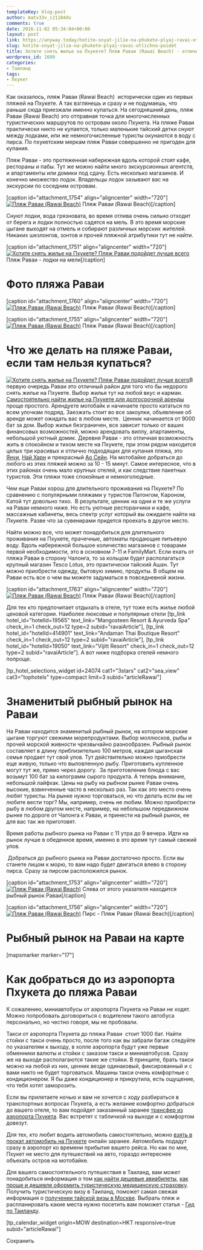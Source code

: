 ```yaml
---
templateKey: blog-post
author: matv33v_c21184dv
comments: true
date: 2016-11-02 05:34:04+00:00
layout: post
link: https://anyway.today/hotite-snyat-jilie-na-phukete-plyaj-ravai-otlichno-poidet/
slug: hotite-snyat-jilie-na-phukete-plyaj-ravai-otlichno-poidet
title: Хотите снять жилье на Пхукете? Пляж Раваи (Rawai Beach) - отлично подойдет
wordpress_id: 1699
categories:
- Таиланд
tags:
- Пхукет
---
```


Как оказалось, пляж Раваи (Rawai Beach)  исторически один из первых пляжей на Пхукете. А так взглянешь и сразу и не подумаешь, что раньше сюда приезжали именно купаться. На сегодняшний день, пляж Раваи (Rawai Beach) это отправная точка для многочисленных туристических маршрутов по островам около Пхукета. На пляже Раваи практически никто не купается, только маленькие тайский детки снуют между лодками, или же немногочисленные туристы окунаются в воду с пирса. По пхукетским меркам пляж Раваи совершенно не пригоден для купания.


<!-- more -->


Пляж Раваи - это протяженная набережная вдоль которой стоят кафе, рестораны и пабы. Тут же можно найти много экскурсионных агентств, и апартаменты или домики под сдачу. Есть несколько магазинов. И конечно множество лодок. Владельцы лодок зазывают вас на экскурсии по соседним островам.




[caption id="attachment_1754" align="aligncenter" width="720"][![Пляж Раваи (Rawai Beach)](https://anyway.today/wp-content/uploads/2016/05/IMG_1741.jpg)](https://anyway.today/wp-content/uploads/2016/05/IMG_1741.jpg) Пляж Раваи (Rawai Beach)[/caption]


Снуют лодки, вода грязновата, во время отлива очень сильно отходит от берега и лодки полностью садятся на мель. В это время морские цыгане выходят на отмель и собирают различных морских жителей. Никаких шезлонгов, зонтов и прочей пляжной атрибутики тут не найти.




[caption id="attachment_1751" align="aligncenter" width="720"][![Хотите снять жилье на Пхукете? Пляж Раваи подойдет лучше всего](https://anyway.today/wp-content/uploads/2016/05/MG_1919.jpg)](https://anyway.today/wp-content/uploads/2016/05/MG_1919.jpg) Пляж Раваи - лодки на мели[/caption]


# Фото пляжа Раваи


[caption id="attachment_1760" align="aligncenter" width="720"][![Пляж Раваи (Rawai Beach)](https://anyway.today/wp-content/uploads/2016/05/IMG_1762.jpg)](https://anyway.today/wp-content/uploads/2016/05/IMG_1762.jpg) Пляж Раваи (Rawai Beach)[/caption]

[caption id="attachment_1755" align="aligncenter" width="720"][![Пляж Раваи (Rawai Beach)](https://anyway.today/wp-content/uploads/2016/05/IMG_1745.jpg)](https://anyway.today/wp-content/uploads/2016/05/IMG_1745.jpg) Пляж Раваи (Rawai Beach)[/caption]




# Что же делать на пляже Раваи, если там нельзя купаться?




[![Хотите снять жилье на Пхукете? Пляж Раваи подойдет лучше всего](https://anyway.today/wp-content/uploads/2016/05/MG_1915.jpg)](https://anyway.today/wp-content/uploads/2016/05/MG_1915.jpg)В первую очередь Раваи это отличный район для того что бы недорого снять жилье на Пхукете. Выбор жилья тут на любой вкус и карман.[ Самостоятельно найти жилье на Пхукете для долгосрочной аренды](https://anyway.today/samostoyatelnii-poisk-i-arendanedorogogo-jiliya-na-phukete/) проще простого. Арендуете мотобайк и начинаете просто кататься по всем улочкам подряд. Заезжать стоит во все закоулки, объявление об аренде может ожидать вас в любом месте.  Ценник начинается от 9000 бат за дом. Выбор жилья безграничен, все зависит только от ваших финансовых возможностей, можно арендовать виллу, апартаменты, небольшой уютный домик. Деревня Раваи - это отличная возможность жить в спокойном и тихом месте на Пхукете, при этом рядом находится целых три красивых и отлично подходящих для купания пляжа, это [Януи](https://anyway.today/plyaj-yanui-na-phukete/), [Най Харн](https://anyway.today/plyaj-nai-harn-odin-iz-luchih-plyajea-phuketa/) и прекрасный [Ао Сейн](https://anyway.today/plyaj-ao-sein-ukromnoe-mesto-na-phukete/). На мотобайке добраться до любого из этих пляжей можно за 10 - 15 минут. Самое интересное, что в этих районах очень мало крупных отелей, и как следствие пакетных туристов. Эти пляжи тоже спокойные и немноголюдные.




Чем еще Раваи хорош для длительного проживания на Пхукете? По сравнению с популярными пляжами у туристов Патонгом, Кароном, Катой тут довольно тихо.  В результате, ценник на одни и те же услуги на Раваи немного ниже. Но есть уютные ресторанчики и кафе, массажные кабинеты, весь спектр услуг который вы ожидаете найти на Пхукете. Разве что за сувенирами придется проехать в другое место.




Найти можно все, что может понадобиться для длительного проживания на Пхукете, прачечные, автоматы продающие питьевую воду. Вдоль набережной большое количество магазинов с товарами первой необходимости, это в основном 7-11 и FamilyMart. Если ехать от пляжа Раваи в сторону Чалонга, то за кольцом будет располагаться крупный магазин Tesco Lotus, это практически тайский Ашан. Тут можно приобрести одежду, бытовую химию, продукты. В общем на Раваи есть все о чем вы можете задуматься в повседневной жизни.




[caption id="attachment_1763" align="aligncenter" width="720"][![Пляж Раваи (Rawai Beach)](https://anyway.today/wp-content/uploads/2016/05/IMG_1773.jpg)](https://anyway.today/wp-content/uploads/2016/05/IMG_1773.jpg) Пляж Раваи (Rawai Beach)[/caption]

Для тех кто предпочитает отдыхать в отеле, тут тоже есть жилье любой ценовой категории. Наиболее люксовые и популярные отели [tp_link hotel_id="hotelId=19565" text_link="Mangosteen Resort & Ayurveda Spa" check_in=1 check_out=12 type=2 subid="ravaiArticle"], [tp_link hotel_id="hotelId=414901" text_link="Andaman Thai Boutique Resort" check_in=1 check_out=12 type=2 subid="ravaiArticle"], [tp_link hotel_id="hotelId=19050" text_link="Vijitt Resort" check_in=1 check_out=12 type=2 subid="ravaiArticle"]. А вот ниже подборка отелей немного попроще.

[tp_hotel_selections_widget id=24074 cat1="3stars" cat2="sea_view" cat3="tophotels" type=compact limit=3 subid="articleRawai"]


# Знаменитый рыбный рынок на Раваи




На Раваи находится знаменитый рыбный рынок, на котором морские цыгане торгуют свежими морепродуктами. Выбор моллюсков, рыбы и прочей морской живности чрезвычайно разнообразен. Рыбный рынок составляет в длину приблизительно 100 метров, каждая цыганская семья продает тут свой улов. Тут действительно можно приобрести еще живую, только что выловленную рыбу. Приготовить купленное могут тут же, прямо через дорогу.  За приготовление блюда с вас возьмут 100 бат за килограмм сырого продукта. А теперь внимание, небольшой лайфхак. Цены на рыбу на рыбном рынке Раваи очень высокие, взвинченные часто в несколько раз. Так как это место очень любят туристы. На рынке нужно торговаться, но что делать если вы не любите вести торг? Мы, например, очень не любим. Можно приобрести рыбу в любом другом месте, например, на небольшом передвижном рынке по дороге от Чалонга к Раваи, и принести на рыбный рынок, ее для вас так же приготовят.




Время работы рыбного рынка на Раваи с 11 утра до 9 вечера. Идти на рынок лучше в обеденное время, именно в это время тут самый свежий улов.


 Добраться до рыбного рынка на Раваи достаточно просто. Если вы станете лицом к морю, то вам надо будет двигаться влево в сторону пирса. Сразу за пирсом расположился рынок.


[caption id="attachment_1753" align="aligncenter" width="720"][![Пляж Раваи (Rawai Beach)](https://anyway.today/wp-content/uploads/2016/05/IMG_1740.jpg)](https://anyway.today/wp-content/uploads/2016/05/IMG_1740.jpg) Слева от этого указателя находится рыбный рынок Раваи[/caption]

[caption id="attachment_1756" align="aligncenter" width="720"][![Пляж Раваи (Rawai Beach)](https://anyway.today/wp-content/uploads/2016/05/IMG_1749.jpg)](https://anyway.today/wp-content/uploads/2016/05/IMG_1749.jpg) Пирс - Пляж Раваи (Rawai Beach)[/caption]


# Рыбный рынок на Раваи на карте


[mapsmarker marker="17"]


# Как добраться до из аэропорта Пхукета до пляжа Раваи




К сожалению, миниавтобусы от аэропорта Пхукета на Раваи не ходят. Можно попробовать договориться с водителем такого автобуса персонально, но честно говоря, мы не пробовали.




Такси от аэропорта Пхукета до пляжа Раваи  стоит 1000 бат. Найти стойки с такси очень просто, после того как вы забрали багаж следуйте по указателям к выходу, в холле аэропорта будут уже первые обменники валюты и стойки с заказом такси и миниавтобусов. Сразу же на выходе располагаются такие же стойки. В принципе, брать такси можно на любой из них, ценник везде одинаковый, фиксированный и с вами никто не будет торговаться. Машины такси очень комфортные с кондиционером. Я бы даже кондиционер и прикрутила, есть ощущение, что тебя хотят заморозить.




Если вы прилетаете ночью и вам не хочется с ходу разбираться в транспортных вопросах Пхукета, а есть желание комфортно добраться до вашего отеля, то вам подойдет заказанный заранее [трансфер из аэропорта Пхукета](http://c1.travelpayouts.com/click?shmarker=14510&promo_id=151&source_type=link&type=click). Вас встретят с табличкой на выходе и с комфортом довезут.




Для тех, кто любит водить автомобиль самостоятельно, можно [взять в прокат автомобиль на Пхукете](http://c13.travelpayouts.com/click?shmarker=14510&promo_id=456&source_type=link&type=click) онлайн заранее. Автомобиль подадут сразу в аэропорт ко времени прибытия вашего рейса. Но как по мне, Пхукет не место для путешествий на авто, гораздо интереснее объехать остров на мотобайке.





Для вашего самостоятельного путешествия в Таиланд, вам может понадобиться информация о том [как найти дешевые авиабилеты](https://anyway.today/kak-naiti-deshevie-aviabileti/), [как проще и дешевле оформить туристическую медицинскую страховку](https://anyway.today/zachem-nujna-turisticheskaya-medizinskay-strahovka/). Получить туристическую визу в Таиланд, поможет самая свежая информация о [получении тайской визы в Москве](https://anyway.today/nujna-li-visa-v-tailand-v-dlya-rossiyan/). Выбрать пляж и распланировать какие места нужно посетить вам поможет статья - [Гид по Таиланду](https://anyway.today/gid-po-tailandu/).


[tp_calendar_widget origin=MOW destination=HKT responsive=true subid="articleRawai"]

Сохранить
